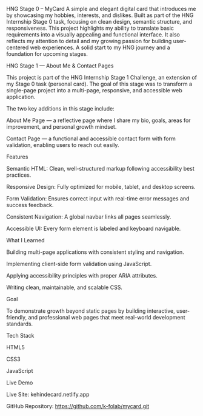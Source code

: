 HNG Stage 0 – MyCard
A simple and elegant digital card that introduces me by showcasing my hobbies, interests, and dislikes.
Built as part of the HNG Internship Stage 0 task, focusing on clean design, semantic structure, and responsiveness.
This project highlights my ability to translate basic requirements into a visually appealing and functional interface.
It also reflects my attention to detail and my growing passion for building user-centered web experiences.
A solid start to my HNG journey and a foundation for upcoming stages.



HNG Stage 1 — About Me & Contact Pages

This project is part of the HNG Internship Stage 1 Challenge, an extension of my Stage 0 task (personal card). The goal of this stage was to transform a single-page project into a multi-page, responsive, and accessible web application.

The two key additions in this stage include:

About Me Page — a reflective page where I share my bio, goals, areas for improvement, and personal growth mindset.

Contact Page — a functional and accessible contact form with form validation, enabling users to reach out easily.

 Features

Semantic HTML: Clean, well-structured markup following accessibility best practices.

Responsive Design: Fully optimized for mobile, tablet, and desktop screens.

Form Validation: Ensures correct input with real-time error messages and success feedback.

Consistent Navigation: A global navbar links all pages seamlessly.

Accessible UI: Every form element is labeled and keyboard navigable.

 What I Learned

Building multi-page applications with consistent styling and navigation.

Implementing client-side form validation using JavaScript.

Applying accessibility principles with proper ARIA attributes.

Writing clean, maintainable, and scalable CSS.

 Goal

To demonstrate growth beyond static pages by building interactive, user-friendly, and professional web pages that meet real-world development standards.

 Tech Stack

HTML5

CSS3

JavaScript

 Live Demo

Live Site: kehindecard.netlify.app

GitHub Repository: https://github.com/k-folab/mycard.git
